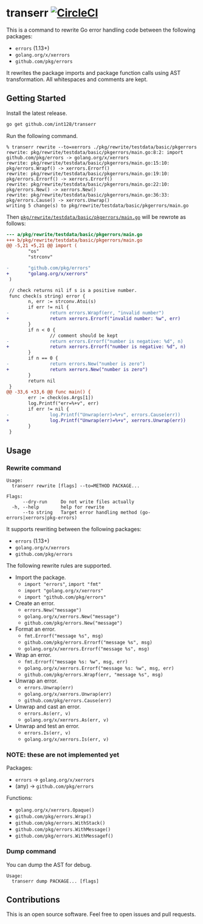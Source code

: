 # transerr [![CircleCI](https://circleci.com/gh/int128/transerr.svg?style=shield)](https://circleci.com/gh/int128/transerr)

This is a command to rewrite Go error handling code between the following packages:

- `errors` (1.13+)
- `golang.org/x/xerrors`
- `github.com/pkg/errors`

It rewrites the package imports and package function calls using AST transformation.
All whitespaces and comments are kept.


## Getting Started

Install the latest release.

```sh
go get github.com/int128/transerr
```

Run the following command.

```
% transerr rewrite --to=xerrors ./pkg/rewrite/testdata/basic/pkgerrors
rewrite: pkg/rewrite/testdata/basic/pkgerrors/main.go:8:2: import github.com/pkg/errors -> golang.org/x/xerrors
rewrite: pkg/rewrite/testdata/basic/pkgerrors/main.go:15:10: pkg/errors.Wrapf() -> xerrors.Errorf()
rewrite: pkg/rewrite/testdata/basic/pkgerrors/main.go:19:10: pkg/errors.Errorf() -> xerrors.Errorf()
rewrite: pkg/rewrite/testdata/basic/pkgerrors/main.go:22:10: pkg/errors.New() -> xerrors.New()
rewrite: pkg/rewrite/testdata/basic/pkgerrors/main.go:36:33: pkg/errors.Cause() -> xerrors.Unwrap()
writing 5 change(s) to pkg/rewrite/testdata/basic/pkgerrors/main.go
```

Then [`pkg/rewrite/testdata/basic/pkgerrors/main.go`](pkg/rewrite/testdata/basic/pkgerrors/main.go) will be rewrote as follows:

```patch
--- a/pkg/rewrite/testdata/basic/pkgerrors/main.go
+++ b/pkg/rewrite/testdata/basic/pkgerrors/main.go
@@ -5,21 +5,21 @@ import (
        "os"
        "strconv"

-       "github.com/pkg/errors"
+       "golang.org/x/xerrors"
 )

 // check returns nil if s is a positive number.
 func check(s string) error {
        n, err := strconv.Atoi(s)
        if err != nil {
-               return errors.Wrapf(err, "invalid number")
+               return xerrors.Errorf("invalid number: %w", err)
        }
        if n < 0 {
                // comment should be kept
-               return errors.Errorf("number is negative: %d", n)
+               return xerrors.Errorf("number is negative: %d", n)
        }
        if n == 0 {
-               return errors.New("number is zero")
+               return xerrors.New("number is zero")
        }
        return nil
 }
@@ -33,6 +33,6 @@ func main() {
        err := check(os.Args[1])
        log.Printf("err=%+v", err)
        if err != nil {
-               log.Printf("Unwrap(err)=%+v", errors.Cause(err))
+               log.Printf("Unwrap(err)=%+v", xerrors.Unwrap(err))
        }
 }
```


## Usage

### Rewrite command

```
Usage:
  transerr rewrite [flags] --to=METHOD PACKAGE...

Flags:
      --dry-run     Do not write files actually
  -h, --help        help for rewrite
      --to string   Target error handling method (go-errors|xerrors|pkg-errors)
```

It supports rewriting between the following packages:

- `errors` (1.13+)
- `golang.org/x/xerrors`
- `github.com/pkg/errors`

The following rewrite rules are supported.

- Import the package.
  - `import "errors"`, `import "fmt"`
  - `import "golang.org/x/xerrors"`
  - `import "github.com/pkg/errors"`
- Create an error.
  - `errors.New("message")`
  - `golang.org/x/xerrors.New("message")`
  - `github.com/pkg/errors.New("message")`
- Format an error.
  - `fmt.Errorf("message %s", msg)`
  - `github.com/pkg/errors.Errorf("message %s", msg)`
  - `golang.org/x/xerrors.Errorf("message %s", msg)`
- Wrap an error.
  - `fmt.Errorf("message %s: %w", msg, err)`
  - `golang.org/x/xerrors.Errorf("message %s: %w", msg, err)`
  - `github.com/pkg/errors.Wrapf(err, "message %s", msg)`
- Unwrap an error.
  - `errors.Unwrap(err)`
  - `golang.org/x/xerrors.Unwrap(err)`
  - `github.com/pkg/errors.Cause(err)`
- Unwrap and cast an error.
  - `errors.As(err, v)`
  - `golang.org/x/xerrors.As(err, v)`
- Unwrap and test an error.
  - `errors.Is(err, v)`
  - `golang.org/x/xerrors.Is(err, v)`

### NOTE: these are not implemented yet

Packages:

- `errors` -> `golang.org/x/xerrors`
- (any) -> `github.com/pkg/errors`

Functions:

- `golang.org/x/xerrors.Opaque()`
- `github.com/pkg/errors.Wrap()`
- `github.com/pkg/errors.WithStack()`
- `github.com/pkg/errors.WithMessage()`
- `github.com/pkg/errors.WithMessagef()`


### Dump command

You can dump the AST for debug.

```
Usage:
  transerr dump PACKAGE... [flags]
```


## Contributions

This is an open source software.
Feel free to open issues and pull requests.
